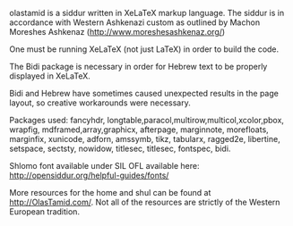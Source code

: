 olastamid is a siddur written in XeLaTeX markup language. The siddur is in accordance with Western Ashkenazi custom as outlined by Machon Moreshes Ashkenaz (http://www.moreshesashkenaz.org/)

One must be running XeLaTeX (not just LaTeX) in order to build the code.

The Bidi package is necessary in order for Hebrew text to be properly displayed in XeLaTeX. 

Bidi and Hebrew have sometimes caused unexpected results in the page layout, so creative workarounds were necessary.

Packages used: fancyhdr, longtable,paracol,multirow,multicol,xcolor,pbox, wrapfig, mdframed,array,graphicx, afterpage, marginnote, morefloats, marginfix, xunicode, adforn, amssymb, tikz, tabularx, ragged2e, libertine, setspace, sectsty, nowidow, titlesec, titlesec, fontspec, bidi.

Shlomo font available under SIL OFL available here: http://opensiddur.org/helpful-guides/fonts/

More resources for the home and shul can be found at http://OlasTamid.com/. Not all of the resources are strictly of the Western European tradition.
